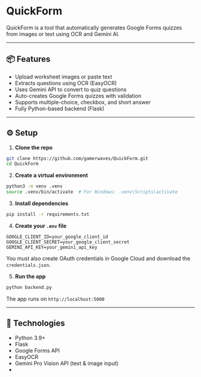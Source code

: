 
# QuickForm

QuickForm is a tool that automatically generates Google Forms quizzes from images or text using OCR and Gemini AI.

---

## 📦 Features

- Upload worksheet images or paste text
- Extracts questions using OCR (EasyOCR)
- Uses Gemini API to convert to quiz questions
- Auto-creates Google Forms quizzes with validation
- Supports multiple-choice, checkbox, and short answer
- Fully Python-based backend (Flask)

---

## ⚙️ Setup

1. **Clone the repo**

```bash
git clone https://github.com/gamerwaves/QuickForm.git
cd QuickForm
```

2. **Create a virtual environment**

```bash
python3 -m venv .venv
source .venv/bin/activate  # For Windows: .venv\Scripts\activate
```

3. **Install dependencies**

```bash
pip install -r requirements.txt
```

4. **Create your `.env` file**

```
GOOGLE_CLIENT_ID=your_google_client_id
GOOGLE_CLIENT_SECRET=your_google_client_secret
GEMINI_API_KEY=your_gemini_api_key
```
You must also create OAuth credentials in Google Cloud and download the `credentials.json`.

5. **Run the app**

```bash
python backend.py
```

The app runs on `http://localhost:5000`

---

## 🧠 Technologies

- Python 3.9+
- Flask
- Google Forms API
- EasyOCR
- Gemini Pro Vision API (text & image input)
- 
